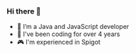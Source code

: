 ### Hi there 👋

- 🔭 I’m a Java and JavaScript developer
- 💼 I've been coding for over 4 years
- 🎮 I'm experienced in Spigot
